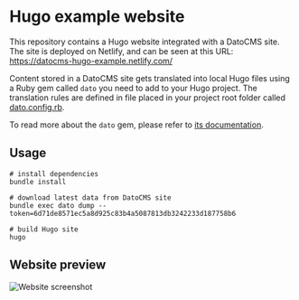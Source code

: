 # Hugo example website

This repository contains a Hugo website integrated with a DatoCMS site. The site is deployed on Netlify, and can be seen at this URL: https://datocms-hugo-example.netlify.com/

Content stored in a DatoCMS site gets translated into local Hugo files using a Ruby gem called `dato` you need to add to your Hugo project. The translation rules are defined in file placed in your project root folder called [dato.config.rb](https://github.com/datocms/hugo-example/blob/master/dato.config.rb).

To read more about the `dato` gem, please refer to [its documentation](https://github.com/datocms/ruby-datocms-client/blob/master/docs/dato-cli.md).

## Usage

```
# install dependencies
bundle install

# download latest data from DatoCMS site
bundle exec dato dump --token=6d71de8571ec5a8d925c83b4a5087813db3242233d187758b6

# build Hugo site
hugo
```

## Website preview

![Website screenshot](https://raw.githubusercontent.com/datocms/jekyll-example/master/screenshot.png)

